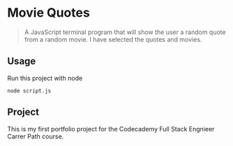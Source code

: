 # Movie Quotes
> A JavaScript terminal program that will show the user a random quote from a random movie.
> I have selected the quotes and movies.

## Usage
Run this project with node

`node script.js`

## Project
This is my first portfolio project for the Codecademy Full Stack Engnieer Carrer Path course.